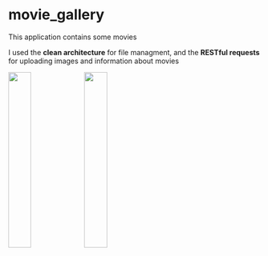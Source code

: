 # movie_gallery

This application contains some movies

I used the <b>clean architecture</b> for file managment, and the <b>RESTful requests</b> for uploading images and information about movies

<img src="https://i.imgur.com/s8U7Kdy.jpg"  width="30%" height="30%"><img src="https://i.imgur.com/tyKxZMS.jpg"  width="30%" height="30%">


